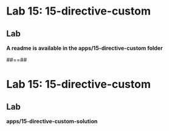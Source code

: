 <!-- .slide: class="exercice" -->
# Lab 15: 15-directive-custom
## Lab
<b>A readme is available in the apps/15-directive-custom folder</b>

##==##
 
<!-- .slide: class="full-center exercice" -->
# Lab 15: 15-directive-custom
## Lab
<b>apps/15-directive-custom-solution</b>
